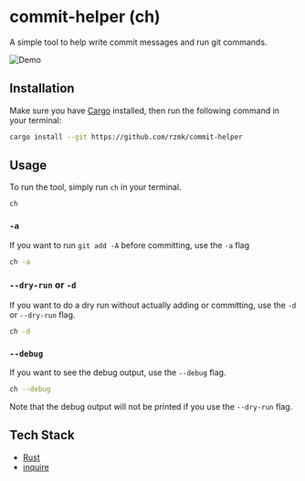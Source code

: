 # commit-helper (ch)

A simple tool to help write commit messages and run git commands.

![Demo](demo.gif)

## Installation

Make sure you have [Cargo](https://doc.rust-lang.org/cargo/getting-started/installation.html) installed, then run the following command in your terminal:

```bash
cargo install --git https://github.com/rzmk/commit-helper
```

## Usage

To run the tool, simply run `ch` in your terminal.

```bash
ch
```

### `-a`

If you want to run `git add -A` before committing, use the `-a` flag

```bash
ch -a
```

### `--dry-run` or `-d`

If you want to do a dry run without actually adding or committing, use the `-d` or `--dry-run` flag.

```bash
ch -d
```

### `--debug`

If you want to see the debug output, use the `--debug` flag.

```bash
ch --debug
```

Note that the debug output will not be printed if you use the `--dry-run` flag.

## Tech Stack

-   [Rust](https://www.rust-lang.org/)
-   [inquire](https://github.com/mikaelmello/inquire)
